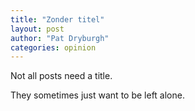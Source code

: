 ```yaml
---
title: "Zonder titel"
layout: post
author: "Pat Dryburgh"
categories: opinion
---
```


Not all posts need a title.

<!-- excerpt_separator -->

They sometimes just want to be left alone.